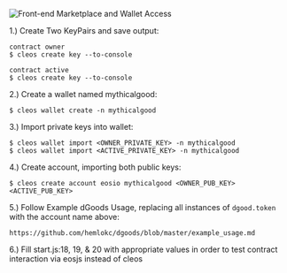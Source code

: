 ![Front-end Marketplace and Wallet Access](https://i.imgur.com/bhl9Qlz.png)



1.) Create Two KeyPairs and save output:

    contract owner
    $ cleos create key --to-console

    contract active
    $ cleos create key --to-console


2.) Create a wallet named mythicalgood:

    $ cleos wallet create -n mythicalgood


3.) Import private keys into wallet:

    $ cleos wallet import <OWNER_PRIVATE_KEY> -n mythicalgood
    $ cleos wallet import <ACTIVE_PRIVATE_KEY> -n mythicalgood


4.) Create account, importing both public keys:

    $ cleos create account eosio mythicalgood <OWNER_PUB_KEY> <ACTIVE_PUB_KEY>


5.) Follow Example dGoods Usage, replacing all instances of `dgood.token`
    with the account name above:

    https://github.com/hemlokc/dgoods/blob/master/example_usage.md

6.) Fill start.js:18, 19, & 20 with appropriate values in order to test
    contract interaction via eosjs instead of cleos
